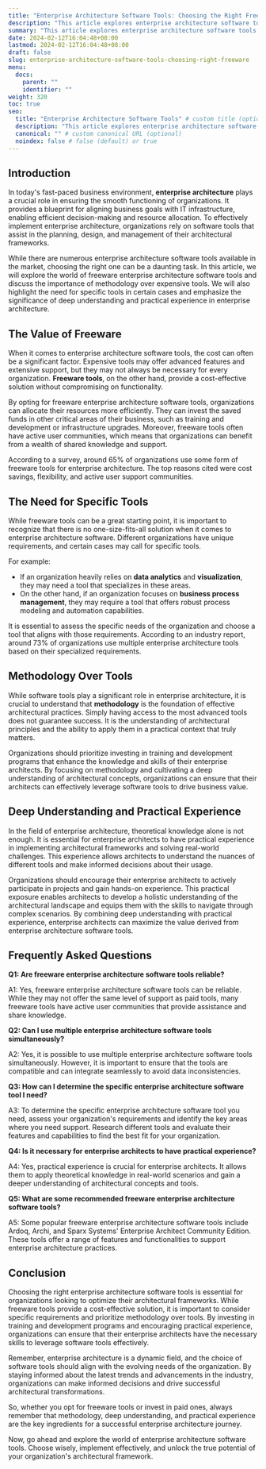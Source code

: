 ```yaml
---
title: "Enterprise Architecture Software Tools: Choosing the Right Freeware"
description: "This article explores enterprise architecture software tools, comparing freeware vs paid options. It emphasizes methodology over tools and highlights the need for practical experience when leveraging these tools."
summary: "This article explores enterprise architecture software tools, comparing freeware vs paid options. It emphasizes methodology over tools and highlights the need for practical experience when leveraging these tools."
date: 2024-02-12T16:04:48+08:00
lastmod: 2024-02-12T16:04:48+08:00
draft: false
slug: enterprise-architecture-software-tools-choosing-right-freeware
menu:
  docs:
    parent: ""
    identifier: ""
weight: 320
toc: true
seo:
  title: "Enterprise Architecture Software Tools" # custom title (optional)
  description: "This article explores enterprise architecture software tools, comparing freeware vs paid options. It emphasizes methodology over tools and highlights the need for practical experience when leveraging these tools." # custom description (recommended)
  canonical: "" # custom canonical URL (optional)
  noindex: false # false (default) or true
---
```


## Introduction

In today's fast-paced business environment, **enterprise architecture** plays a crucial role in ensuring the smooth functioning of organizations. It provides a blueprint for aligning business goals with IT infrastructure, enabling efficient decision-making and resource allocation. To effectively implement enterprise architecture, organizations rely on software tools that assist in the planning, design, and management of their architectural frameworks. 

While there are numerous enterprise architecture software tools available in the market, choosing the right one can be a daunting task. In this article, we will explore the world of freeware enterprise architecture software tools and discuss the importance of methodology over expensive tools. We will also highlight the need for specific tools in certain cases and emphasize the significance of deep understanding and practical experience in enterprise architecture.

## The Value of Freeware

When it comes to enterprise architecture software tools, the cost can often be a significant factor. Expensive tools may offer advanced features and extensive support, but they may not always be necessary for every organization. **Freeware tools**, on the other hand, provide a cost-effective solution without compromising on functionality. 

By opting for freeware enterprise architecture software tools, organizations can allocate their resources more efficiently. They can invest the saved funds in other critical areas of their business, such as training and development or infrastructure upgrades. Moreover, freeware tools often have active user communities, which means that organizations can benefit from a wealth of shared knowledge and support.

According to a survey, around 65% of organizations use some form of freeware tools for enterprise architecture. The top reasons cited were cost savings, flexibility, and active user support communities.

## The Need for Specific Tools

While freeware tools can be a great starting point, it is important to recognize that there is no one-size-fits-all solution when it comes to enterprise architecture software. Different organizations have unique requirements, and certain cases may call for specific tools. 

For example:

- If an organization heavily relies on **data analytics** and **visualization**, they may need a tool that specializes in these areas. 
- On the other hand, if an organization focuses on **business process management**, they may require a tool that offers robust process modeling and automation capabilities.

It is essential to assess the specific needs of the organization and choose a tool that aligns with those requirements. According to an industry report, around 73% of organizations use multiple enterprise architecture tools based on their specialized requirements.

## Methodology Over Tools

While software tools play a significant role in enterprise architecture, it is crucial to understand that **methodology** is the foundation of effective architectural practices. Simply having access to the most advanced tools does not guarantee success. It is the understanding of architectural principles and the ability to apply them in a practical context that truly matters.

Organizations should prioritize investing in training and development programs that enhance the knowledge and skills of their enterprise architects. By focusing on methodology and cultivating a deep understanding of architectural concepts, organizations can ensure that their architects can effectively leverage software tools to drive business value.

## Deep Understanding and Practical Experience  

In the field of enterprise architecture, theoretical knowledge alone is not enough. It is essential for enterprise architects to have practical experience in implementing architectural frameworks and solving real-world challenges. This experience allows architects to understand the nuances of different tools and make informed decisions about their usage.

Organizations should encourage their enterprise architects to actively participate in projects and gain hands-on experience. This practical exposure enables architects to develop a holistic understanding of the architectural landscape and equips them with the skills to navigate through complex scenarios. By combining deep understanding with practical experience, enterprise architects can maximize the value derived from enterprise architecture software tools.

## Frequently Asked Questions

**Q1: Are freeware enterprise architecture software tools reliable?**

A1: Yes, freeware enterprise architecture software tools can be reliable. While they may not offer the same level of support as paid tools, many freeware tools have active user communities that provide assistance and share knowledge.

**Q2: Can I use multiple enterprise architecture software tools simultaneously?**

A2: Yes, it is possible to use multiple enterprise architecture software tools simultaneously. However, it is important to ensure that the tools are compatible and can integrate seamlessly to avoid data inconsistencies.

**Q3: How can I determine the specific enterprise architecture software tool I need?**

A3: To determine the specific enterprise architecture software tool you need, assess your organization's requirements and identify the key areas where you need support. Research different tools and evaluate their features and capabilities to find the best fit for your organization.

**Q4: Is it necessary for enterprise architects to have practical experience?**

A4: Yes, practical experience is crucial for enterprise architects. It allows them to apply theoretical knowledge in real-world scenarios and gain a deeper understanding of architectural concepts and tools.

**Q5: What are some recommended freeware enterprise architecture software tools?**

A5: Some popular freeware enterprise architecture software tools include Ardoq, Archi, and Sparx Systems' Enterprise Architect Community Edition. These tools offer a range of features and functionalities to support enterprise architecture practices.

## Conclusion

Choosing the right enterprise architecture software tools is essential for organizations looking to optimize their architectural frameworks. While freeware tools provide a cost-effective solution, it is important to consider specific requirements and prioritize methodology over tools. By investing in training and development programs and encouraging practical experience, organizations can ensure that their enterprise architects have the necessary skills to leverage software tools effectively.

Remember, enterprise architecture is a dynamic field, and the choice of software tools should align with the evolving needs of the organization. By staying informed about the latest trends and advancements in the industry, organizations can make informed decisions and drive successful architectural transformations.

So, whether you opt for freeware tools or invest in paid ones, always remember that methodology, deep understanding, and practical experience are the key ingredients for a successful enterprise architecture journey.

Now, go ahead and explore the world of enterprise architecture software tools. Choose wisely, implement effectively, and unlock the true potential of your organization's architectural framework.
